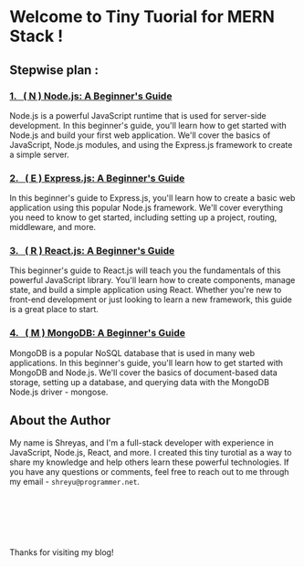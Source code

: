 # Welcome to Tiny Tuorial for MERN Stack !
## Stepwise plan :
### [1. &nbsp; ( N ) Node.js: A Beginner's Guide](./1_Node_N)
Node.js is a powerful JavaScript runtime that is used for server-side development. In this beginner's guide, you'll learn how to get started with Node.js and build your first web application. We'll cover the basics of JavaScript, Node.js modules, and using the Express.js framework to create a simple server.

### [2. &nbsp; ( E ) Express.js: A Beginner's Guide](./2_Express_E)
In this beginner's guide to Express.js, you'll learn how to create a basic web application using this popular Node.js framework. We'll cover everything you need to know to get started, including setting up a project, routing, middleware, and more.

### [3. &nbsp; ( R ) React.js: A Beginner's Guide](./3_React_R)
This beginner's guide to React.js will teach you the fundamentals of this powerful JavaScript library. You'll learn how to create components, manage state, and build a simple application using React. Whether you're new to front-end development or just looking to learn a new framework, this guide is a great place to start.

### [4. &nbsp; ( M ) MongoDB: A Beginner's Guide](./4_Mongo_M)
MongoDB is a popular NoSQL database that is used in many web applications. In this beginner's guide, you'll learn how to get started with MongoDB and Node.js. We'll cover the basics of document-based data storage, setting up a database, and querying data with the MongoDB Node.js driver - mongose.

## About the Author
My name is Shreyas, and I'm a full-stack developer with experience in JavaScript, Node.js, React, and more. I created this tiny turotial as a way to share my knowledge and help others learn these powerful technologies. If you have any questions or comments, feel free to reach out to me through my email - `shreyu@programmer.net`. 

&nbsp;

&nbsp;

&nbsp;

Thanks for visiting my blog!

